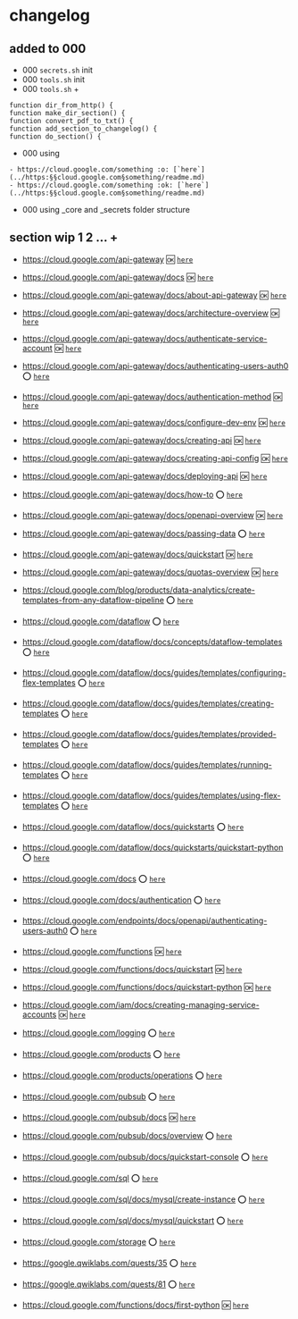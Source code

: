 # changelog

## added to 000
 - 000 `secrets.sh` init
 - 000 `tools.sh` init
 - 000 `tools.sh` +
```
function dir_from_http() {
function make_dir_section() {
function convert_pdf_to_txt() {
function add_section_to_changelog() {
function do_section() {
```
- 000 using
```
- https://cloud.google.com/something :o: [`here`](../https:§§cloud.google.com§something/readme.md)
- https://cloud.google.com/something :ok: [`here`](../https:§§cloud.google.com§something/readme.md)
```
- 000 using _core and _secrets folder structure

## section wip 1 2 ... +

- https://cloud.google.com/api-gateway :ok: [`here`](../https:§§cloud.google.com§api-gateway/readme.md)
- https://cloud.google.com/api-gateway/docs :ok: [`here`](../https:§§cloud.google.com§api-gateway§docs/readme.md)
- https://cloud.google.com/api-gateway/docs/about-api-gateway :ok: [`here`](../https:§§cloud.google.com§api-gateway§docs§about-api-gateway/readme.md)
- https://cloud.google.com/api-gateway/docs/architecture-overview :ok: [`here`](../https:§§cloud.google.com§api-gateway§docs§architecture-overview/readme.md)
- https://cloud.google.com/api-gateway/docs/authenticate-service-account :ok: [`here`](../https:§§cloud.google.com§api-gateway§docs§authenticate-service-account/readme.md)
- https://cloud.google.com/api-gateway/docs/authenticating-users-auth0 :o: [`here`](../https:§§cloud.google.com§api-gateway§docs§authenticating-users-auth0/readme.md)
- https://cloud.google.com/api-gateway/docs/authentication-method :ok: [`here`](../https:§§cloud.google.com§api-gateway§docs§authentication-method/readme.md)
- https://cloud.google.com/api-gateway/docs/configure-dev-env :ok: [`here`](../https:§§cloud.google.com§api-gateway§docs§configure-dev-env/readme.md)
- https://cloud.google.com/api-gateway/docs/creating-api :ok: [`here`](../https:§§cloud.google.com§api-gateway§docs§creating-api/readme.md)
- https://cloud.google.com/api-gateway/docs/creating-api-config :ok: [`here`](../https:§§cloud.google.com§api-gateway§docs§creating-api-config/readme.md)
- https://cloud.google.com/api-gateway/docs/deploying-api :ok: [`here`](../https:§§cloud.google.com§api-gateway§docs§deploying-api/readme.md)
- https://cloud.google.com/api-gateway/docs/how-to :o: [`here`](../https:§§cloud.google.com§api-gateway§docs§how-to/readme.md)
- https://cloud.google.com/api-gateway/docs/openapi-overview :ok: [`here`](../https:§§cloud.google.com§api-gateway§docs§openapi-overview/readme.md)
- https://cloud.google.com/api-gateway/docs/passing-data :o: [`here`](../https:§§cloud.google.com§api-gateway§docs§passing-data/readme.md)
- https://cloud.google.com/api-gateway/docs/quickstart :ok: [`here`](../https:§§cloud.google.com§api-gateway§docs§quickstart/readme.md)
- https://cloud.google.com/api-gateway/docs/quotas-overview :ok: [`here`](../https:§§cloud.google.com§api-gateway§docs§quotas-overview/readme.md)
- https://cloud.google.com/blog/products/data-analytics/create-templates-from-any-dataflow-pipeline :o: [`here`](../https:§§cloud.google.com§blog§products§data-analytics§create-templates-from-any-dataflow-pipeline/readme.md) 
- https://cloud.google.com/dataflow :o: [`here`](../https:§§cloud.google.com§dataflow/readme.md)
- https://cloud.google.com/dataflow/docs/concepts/dataflow-templates :o: [`here`](../https:§§cloud.google.com§dataflow§docs§concepts§dataflow-templates/readme.md)
- https://cloud.google.com/dataflow/docs/guides/templates/configuring-flex-templates :o: [`here`](../https:§§cloud.google.com§dataflow§docs§guides§templates§configuring-flex-templates/readme.md)
- https://cloud.google.com/dataflow/docs/guides/templates/creating-templates :o: [`here`](../https:§§cloud.google.com§dataflow§docs§guides§templates§creating-templates/readme.md)
- https://cloud.google.com/dataflow/docs/guides/templates/provided-templates :o: [`here`](../https:§§cloud.google.com§dataflow§docs§guides§templates§provided-templates/readme.md)
- https://cloud.google.com/dataflow/docs/guides/templates/running-templates :o: [`here`](../https:§§cloud.google.com§dataflow§docs§guides§templates§running-templates/readme.md)
- https://cloud.google.com/dataflow/docs/guides/templates/using-flex-templates :o: [`here`](../https:§§cloud.google.com§dataflow§docs§guides§templates§using-flex-templates/readme.md)
- https://cloud.google.com/dataflow/docs/quickstarts :o: [`here`](../https:§§cloud.google.com§dataflow§docs§quickstarts/readme.md)
- https://cloud.google.com/dataflow/docs/quickstarts/quickstart-python :o: [`here`](../https:§§cloud.google.com§dataflow§docs§quickstarts§quickstart-python/readme.md)
- https://cloud.google.com/docs :o: [`here`](./https:§§cloud.google.com§docs/readme.md)
- https://cloud.google.com/docs/authentication :o: [`here`](../https:§§cloud.google.com§docs§authentication/readme.md)
- https://cloud.google.com/endpoints/docs/openapi/authenticating-users-auth0 :o: [`here`](../https:§§cloud.google.com§endpoints§docs§openapi§authenticating-users-auth0/readme.md)
- https://cloud.google.com/functions :ok: [`here`](../https:§§cloud.google.com§functions/readme.md)
- https://cloud.google.com/functions/docs/quickstart :ok: [`here`](../https:§§cloud.google.com§functions§docs§quickstart/readme.md)
- https://cloud.google.com/functions/docs/quickstart-python :ok: [`here`](../https:§§cloud.google.com§functions§docs§quickstart-python/readme.md)
- https://cloud.google.com/iam/docs/creating-managing-service-accounts :ok: [`here`](../https:§§cloud.google.com§iam§docs§creating-managing-service-accounts/readme.md)
- https://cloud.google.com/logging :o: [`here`](../https:§§cloud.google.com§logging/readme.md)
- https://cloud.google.com/products :o: [`here`](../https:§§cloud.google.com§products/readme.md)
- https://cloud.google.com/products/operations :o: [`here`](../https:§§cloud.google.com§products§operations/readme.md)
- https://cloud.google.com/pubsub :o: [`here`](../https:§§cloud.google.com§pubsub/readme.md)
- https://cloud.google.com/pubsub/docs :ok: [`here`](../https:§§cloud.google.com§pubsub§docs/readme.md)
- https://cloud.google.com/pubsub/docs/overview :o: [`here`](../https:§§cloud.google.com§pubsub§docs§overview/readme.md)
- https://cloud.google.com/pubsub/docs/quickstart-console :o: [`here`](../https:§§cloud.google.com§pubsub§docs§quickstart-console/readme.md)
- https://cloud.google.com/sql :o: [`here`](../https:§§cloud.google.com§sql/readme.md)
- https://cloud.google.com/sql/docs/mysql/create-instance :o: [`here`](../https:§§cloud.google.com§sql§docs§mysql§create-instance/readme.md)
- https://cloud.google.com/sql/docs/mysql/quickstart :o: [`here`](../https:§§cloud.google.com§sql§docs§mysql§quickstart/readme.md)
- https://cloud.google.com/storage :o: [`here`](../https:§§cloud.google.com§storage/readme.md)
- https://google.qwiklabs.com/quests/35 :o: [`here`](../https:§§google.qwiklabs.com§quests§35/readme.md)
- https://google.qwiklabs.com/quests/81 :o: [`here`](../https:§§google.qwiklabs.com§quests§81/readme.md)

- https://cloud.google.com/functions/docs/first-python :ok: [`here`](../https:§§cloud.google.com§functions§docs§first-python/readme.md)
